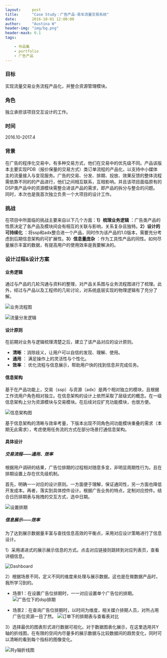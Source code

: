 ```yaml
---
layout:     post
title:      "Case Study：广告产品-易车流量交易系统"
date:       2016-10-01 12:00:00
author:     "Austina W"
header-img: "img/bg.png"
header-mask: 0.1
tags:

    - 作品集
    - portfolio
    - 广告产品
---
```


### 目标

实现流量交易业务流程产品化，并整合资源管理模块。



### 角色

独立承担该项目交互设计的工作。



### 时间

2016.10-2017.4



### 背景

在广告的程序化交易中，有多种交易方式，他们在交易中的优先级不同。产品该版本主要实现PDB（报价保量的交易方式）类订单流程的产品化，以支持中小媒体主的流量接入与变现服务。广告的交易、分发、排期、投放、效果反馈的整体流程需依靠不同的的产品进行，他们之间相互联系，互相影响。并且该项目面临原有的DSP类产品中的资源模块需整合进该产品的需求，即产品的拆分与整合的问题。同时，本次也是我首次独立负责一个大项目的设计工作。



### 挑战

在项目中所面临的挑战主要来自以下几个方面：**1）梳理业务逻辑** ：广告类产品的性质决定了各产品及模块间会有相互的关联与影响，关系复杂且独特。**2）设计的可持续化** ：将ssp和adx整合进一个产品，同时作为该产品的1.0版本，需要充分考虑到后期信息架构的可扩展性。**3）信息量庞杂** ：作为工具性产品的同性。如何尽量展示丰富的数据，有提高用户的使用效率是我要解决的。



### 设计过程&设计方案

#### 业务逻辑

通过与产品的几轮沟通与资料的整理，对产品关系图与业务流程图进行了梳理。此外，经过与产品以及工程师的几轮讨论，对系统底层实现的物理逻辑有了充分了解。

![业务流程图](http://omqsjp4nk.bkt.clouddn.com/%E4%B8%9A%E5%8A%A1@2x.png)

![流量分发逻辑](http://omqsjp4nk.bkt.clouddn.com/%E5%AE%9E%E7%8E%B0%E9%80%BB%E8%BE%91.jpg)

#### 设计原则

在前期对业务与逻辑梳理清楚之后，建立了该产品对应的设计原则。

- **清晰** ：消除歧义，让用户可以自信的发现、理解、使用。
- **通用** ： 满足操作上的灵活性与个性化。
- **效率** ： 优化流程与信息展示，帮助用户快的找到信息并完成任务。



#### 信息架构

基于在产品功能上，交易（ssp）与资源（adx）是两个相对独立的模块，且根据工作流用户角色相对独立。在信息架构的设计上依然采取了层级式的概念。在一级信息架构上分为资源模块与交易模块。在后续对应扩充功能模块，也很方便。

![信息架构图](http://omqsjp4nk.bkt.clouddn.com/%E6%98%93%E8%BD%A6%E6%B5%81%E9%87%8F%E4%BA%A4%E6%98%93%E7%AE%A1%E7%90%86%E7%B3%BB%E7%BB%9F%20.png)

基于信息架构的清晰与效率考量，下版本出现不同角色间功能模块重叠的需求（本期无此需求），考虑使用任务流的方式在部分场景打通信息架构。



#### 具体设计

##### 交易流程——通用、效率 

根据用户调研的结果，广告位排期的过程相对随意多变，非明显周期性行为。且在排期设置上存在优先级机制。

首先，明确一一对应的设计原则。一方面便于理解，保证通同性，另一方面也降低开发成本。再者，落实到具体控件设计。根据广告业务的特点，定制对应控件。结合日历排期表与拖拽的交互方式，选中日期。

![设置排期](http://omqsjp4nk.bkt.clouddn.com/%E6%8E%92%E6%9C%9F%E8%AE%BE%E7%BD%AE@2x.png)





##### 信息展示——效率

为了达到展示数据量丰富与查找信息高效的平衡点，采用对应设计策略进行了信息设计。

1）采用递进式的展示展示信息的方式。点击对应链接则跳转到对应列表页，查看详细信息。

![Dashboard](http://omqsjp4nk.bkt.clouddn.com/%E5%8D%A1%E7%89%87.png)

2）根据场景不同，定义不同的维度来处理与展示数据。这也是在做数据产品时，我所学习到的。

- 场景1：在设置广告位排期时，一一对应设置单个广告位的排期。
![广告位下的dsp排期](http://omqsjp4nk.bkt.clouddn.com/%E6%8E%92%E6%9C%9F.png)

- 场景2：在查询广告位排期时，以时间为维度，相关媒介排期人员，对所占用广告位资源一目了然。
![订单下的排期表与查看表对比](http://omqsjp4nk.bkt.clouddn.com/%E6%8E%92%E6%9C%9F%E8%AE%A1%E5%88%92.png)


3）选择最优的图表形式进行数据可视化。对于数据图表化展示，在这里选用共Y轴的折线图，在有限的空间内尽量多的展示数据与比较数据间的趋势变化，同时可以清晰的看到每个指标的图像变化。

![共y轴折线图](http://omqsjp4nk.bkt.clouddn.com/%E5%85%B1y%E8%BD%B4.png)